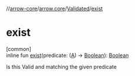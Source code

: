 //[arrow-core](../../../index.md)/[arrow.core](../index.md)/[Validated](index.md)/[exist](exist.md)

# exist

[common]\
inline fun [exist](exist.md)(predicate: ([A](index.md)) -&gt; [Boolean](https://kotlinlang.org/api/latest/jvm/stdlib/kotlin/-boolean/index.html)): [Boolean](https://kotlinlang.org/api/latest/jvm/stdlib/kotlin/-boolean/index.html)

Is this Valid and matching the given predicate
